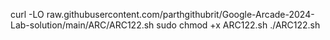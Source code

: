 curl -LO raw.githubusercontent.com/parthgithubrit/Google-Arcade-2024-Lab-solution/main/ARC/ARC122.sh
sudo chmod +x ARC122.sh
./ARC122.sh
